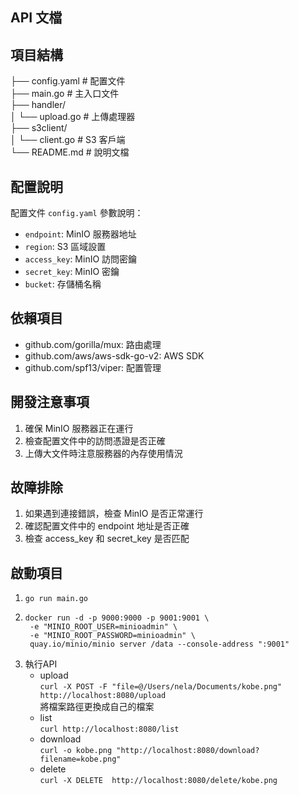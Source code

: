 
## API 文檔

## 項目結構

├── config.yaml # 配置文件  
├── main.go # 主入口文件  
├── handler/  
│ └── upload.go # 上傳處理器  
├── s3client/  
│ └── client.go # S3 客戶端  
└── README.md # 說明文檔

## 配置說明

配置文件 `config.yaml` 參數說明：

- `endpoint`: MinIO 服務器地址
- `region`: S3 區域設置
- `access_key`: MinIO 訪問密鑰
- `secret_key`: MinIO 密鑰
- `bucket`: 存儲桶名稱

## 依賴項目

- github.com/gorilla/mux: 路由處理
- github.com/aws/aws-sdk-go-v2: AWS SDK
- github.com/spf13/viper: 配置管理

## 開發注意事項

1. 確保 MinIO 服務器正在運行
2. 檢查配置文件中的訪問憑證是否正確
3. 上傳大文件時注意服務器的內存使用情況

## 故障排除

1. 如果遇到連接錯誤，檢查 MinIO 是否正常運行
2. 確認配置文件中的 endpoint 地址是否正確
3. 檢查 access_key 和 secret_key 是否匹配

## 啟動項目
1. `go run main.go`
2. ```
   docker run -d -p 9000:9000 -p 9001:9001 \
    -e "MINIO_ROOT_USER=minioadmin" \
    -e "MINIO_ROOT_PASSWORD=minioadmin" \
    quay.io/minio/minio server /data --console-address ":9001"
    ```
3. 執行API  
    - upload  
        `curl -X POST -F "file=@/Users/nela/Documents/kobe.png" http://localhost:8080/upload`  
        將檔案路徑更換成自己的檔案  
    - list  
     `curl http://localhost:8080/list`  
    - download  
     `curl -o kobe.png "http://localhost:8080/download?filename=kobe.png"`  
    - delete  
     `curl -X DELETE  http://localhost:8080/delete/kobe.png  `
